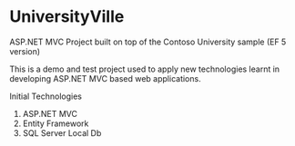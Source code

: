UniversityVille
===============

ASP.NET MVC Project built on top of the Contoso University sample (EF 5 version)

This is a demo and test project used to apply new technologies learnt in developing ASP.NET MVC based web applications.

Initial Technologies

1. ASP.NET MVC 
2. Entity Framework
3. SQL Server Local Db
